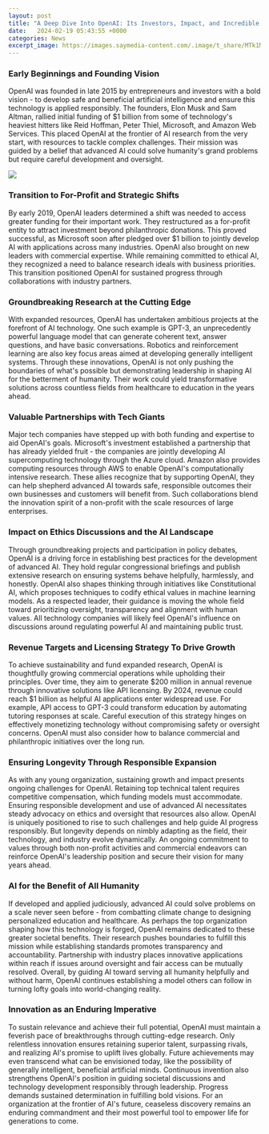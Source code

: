 ```yaml
---
layout: post
title: "A Deep Dive Into OpenAI: Its Investors, Impact, and Incredible Potential"
date:   2024-02-19 05:43:55 +0000
categories: News
excerpt_image: https://images.saymedia-content.com/.image/t_share/MTk1MzE4ODQ5NzI4NDIzMjI2/the-capabilities-and-potential-of-chatgpt-a-deep-dive-into-openais-language-model.png
---
```

### Early Beginnings and Founding Vision
OpenAI was founded in late 2015 by entrepreneurs and investors with a bold vision - to develop safe and beneficial artificial intelligence and ensure this technology is applied responsibly. The founders, Elon Musk and Sam Altman, rallied initial funding of $1 billion from some of technology's heaviest hitters like Reid Hoffman, Peter Thiel, Microsoft, and Amazon Web Services. This placed OpenAI at the frontier of AI research from the very start, with resources to tackle complex challenges. Their mission was guided by a belief that advanced AI could solve humanity's grand problems but require careful development and oversight.

![](https://images.saymedia-content.com/.image/t_share/MTk1MzE4ODQ5NzI4NDIzMjI2/the-capabilities-and-potential-of-chatgpt-a-deep-dive-into-openais-language-model.png)
### Transition to For-Profit and Strategic Shifts 
By early 2019, OpenAI leaders determined a shift was needed to access greater funding for their important work. They restructured as a for-profit entity to attract investment beyond philanthropic donations. This proved successful, as Microsoft soon after pledged over $1 billion to jointly develop AI with applications across many industries. OpenAI also brought on new leaders with commercial expertise. While remaining committed to ethical AI, they recognized a need to balance research ideals with business priorities. This transition positioned OpenAI for sustained progress through collaborations with industry partners.
### Groundbreaking Research at the Cutting Edge
With expanded resources, OpenAI has undertaken ambitious projects at the forefront of AI technology. One such example is GPT-3, an unprecedently powerful language model that can generate coherent text, answer questions, and have basic conversations. Robotics and reinforcement learning are also key focus areas aimed at developing generally intelligent systems. Through these innovations, OpenAI is not only pushing the boundaries of what's possible but demonstrating leadership in shaping AI for the betterment of humanity. Their work could yield transformative solutions across countless fields from healthcare to education in the years ahead.
### Valuable Partnerships with Tech Giants 
Major tech companies have stepped up with both funding and expertise to aid OpenAI's goals. Microsoft's investment established a partnership that has already yielded fruit - the companies are jointly developing AI supercomputing technology through the Azure cloud. Amazon also provides computing resources through AWS to enable OpenAI's computationally intensive research. These allies recognize that by supporting OpenAI, they can help shepherd advanced AI towards safe, responsible outcomes their own businesses and customers will benefit from. Such collaborations blend the innovation spirit of a non-profit with the scale resources of large enterprises.
### Impact on Ethics Discussions and the AI Landscape
Through groundbreaking projects and participation in policy debates, OpenAI is a driving force in establishing best practices for the development of advanced AI.  They hold regular congressional briefings and publish extensive research on ensuring systems behave helpfully, harmlessly, and honestly. OpenAI also shapes thinking through initiatives like Constitutional AI, which proposes techniques to codify ethical values in machine learning models. As a respected leader, their guidance is moving the whole field toward prioritizing oversight, transparency and alignment with human values. All technology companies will likely feel OpenAI's influence on discussions around regulating powerful AI and maintaining public trust.
### Revenue Targets and Licensing Strategy To Drive Growth
To achieve sustainability and fund expanded research, OpenAI is thoughtfully growing commercial operations while upholding their principles. Over time, they aim to generate $200 million in annual revenue through innovative solutions like API licensing. By 2024, revenue could reach $1 billion as helpful AI applications enter widespread use. For example, API access to GPT-3 could transform education by automating tutoring responses at scale. Careful execution of this strategy hinges on effectively monetizing technology without compromising safety or oversight concerns. OpenAI must also consider how to balance commercial and philanthropic initiatives over the long run.
### Ensuring Longevity Through Responsible Expansion 
As with any young organization, sustaining growth and impact presents ongoing challenges for OpenAI. Retaining top technical talent requires competitive compensation, which funding models must accommodate. Ensuring responsible development and use of advanced AI necessitates steady advocacy on ethics and oversight that resources also allow. OpenAI is uniquely positioned to rise to such challenges and help guide AI progress responsibly. But longevity depends on nimbly adapting as the field, their technology, and industry evolve dynamically. An ongoing commitment to values through both non-profit activities and commercial endeavors can reinforce OpenAI's leadership position and secure their vision for many years ahead.
### AI for the Benefit of All Humanity 
If developed and applied judiciously, advanced AI could solve problems on a scale never seen before - from combatting climate change to designing personalized education and healthcare. As perhaps the top organization shaping how this technology is forged, OpenAI remains dedicated to these greater societal benefits. Their research pushes boundaries to fulfill this mission while establishing standards promotes transparency and accountability. Partnership with industry places innovative applications within reach if issues around oversight and fair access can be mutually resolved. Overall, by guiding AI toward serving all humanity helpfully and without harm, OpenAI continues establishing a model others can follow in turning lofty goals into world-changing reality.
### Innovation as an Enduring Imperative
To sustain relevance and achieve their full potential, OpenAI must maintain a feverish pace of breakthroughs through cutting-edge research. Only relentless innovation ensures retaining superior talent, surpassing rivals, and realizing AI's promise to uplift lives globally. Future achievements may even transcend what can be envisioned today, like the possibility of generally intelligent, beneficial artificial minds. Continuous invention also strengthens OpenAI's position in guiding societal discussions and technology development responsibly through leadership. Progress demands sustained determination in fulfilling bold visions. For an organization at the frontier of AI's future, ceaseless discovery remains an enduring commandment and their most powerful tool to empower life for generations to come.